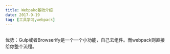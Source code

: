 ```yaml
---
title: Webpakc基础介绍
date: 2017-9-19
tag: [工具学习,webpack]
---
```


## 

优势：Gulp或者Browserify是一个一个小功能，自己去组件。而webpack则直接给你整个流程。